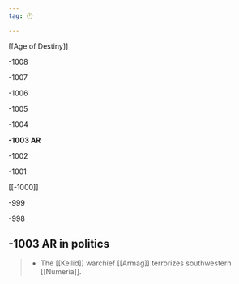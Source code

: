 ```yaml
---
tag: 🕛

---
```

[[Age of Destiny]]


-1008

-1007

-1006

-1005

-1004

**-1003 AR**

-1002

-1001

[[-1000]]

-999

-998



## -1003 AR in politics

>  - The [[Kellid]] warchief [[Armag]] terrorizes southwestern [[Numeria]].






